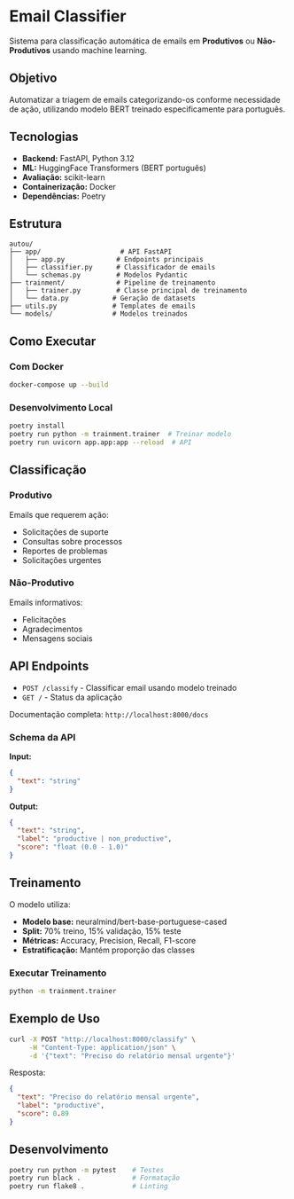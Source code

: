 # Email Classifier

Sistema para classificação automática de emails em **Produtivos** ou **Não-Produtivos** usando machine learning.

## Objetivo

Automatizar a triagem de emails categorizando-os conforme necessidade de ação, utilizando modelo BERT treinado especificamente para português.

## Tecnologias

- **Backend:** FastAPI, Python 3.12
- **ML:** HuggingFace Transformers (BERT português)
- **Avaliação:** scikit-learn
- **Containerização:** Docker
- **Dependências:** Poetry

## Estrutura

```
autou/
├── app/                    # API FastAPI
│   ├── app.py             # Endpoints principais
│   ├── classifier.py      # Classificador de emails
│   └── schemas.py         # Modelos Pydantic
├── trainment/             # Pipeline de treinamento
│   ├── trainer.py         # Classe principal de treinamento
│   └── data.py           # Geração de datasets
├── utils.py              # Templates de emails
└── models/               # Modelos treinados
```

## Como Executar

### Com Docker
```bash
docker-compose up --build
```

### Desenvolvimento Local
```bash
poetry install
poetry run python -m trainment.trainer  # Treinar modelo
poetry run uvicorn app.app:app --reload  # API
```

## Classificação

### Produtivo
Emails que requerem ação:
- Solicitações de suporte
- Consultas sobre processos
- Reportes de problemas
- Solicitações urgentes

### Não-Produtivo
Emails informativos:
- Felicitações
- Agradecimentos
- Mensagens sociais

## API Endpoints

- `POST /classify` - Classificar email usando modelo treinado
- `GET /` - Status da aplicação

Documentação completa: `http://localhost:8000/docs`

### Schema da API

**Input:**
```json
{
  "text": "string"
}
```

**Output:**
```json
{
  "text": "string",
  "label": "productive | non_productive",
  "score": "float (0.0 - 1.0)"
}
```

## Treinamento

O modelo utiliza:
- **Modelo base:** neuralmind/bert-base-portuguese-cased
- **Split:** 70% treino, 15% validação, 15% teste
- **Métricas:** Accuracy, Precision, Recall, F1-score
- **Estratificação:** Mantém proporção das classes

### Executar Treinamento
```bash
python -m trainment.trainer
```

## Exemplo de Uso

```bash
curl -X POST "http://localhost:8000/classify" \
     -H "Content-Type: application/json" \
     -d '{"text": "Preciso do relatório mensal urgente"}'
```

Resposta:
```json
{
  "text": "Preciso do relatório mensal urgente",
  "label": "productive",
  "score": 0.89
}
```

## Desenvolvimento

```bash
poetry run python -m pytest    # Testes
poetry run black .             # Formatação
poetry run flake8 .            # Linting
```